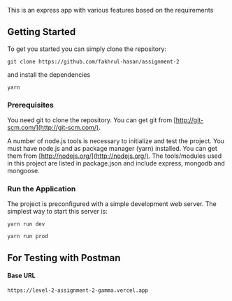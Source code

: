 This is an express app with various features based on the requirements

## Getting Started

To get you started you can simply clone the repository:

```
git clone https://github.com/fakhrul-hasan/assignment-2
```

and install the dependencies

```
yarn
```

### Prerequisites

You need git to clone the repository. You can get git from
[http://git-scm.com/](http://git-scm.com/).

A number of node.js tools is necessary to initialize and test the project. You must have node.js and as package manager (yarn) installed. You can get them from [http://nodejs.org/](http://nodejs.org/). The tools/modules used in this project are listed in package.json and include express, mongodb and mongoose.

### Run the Application

The project is preconfigured with a simple development web server. The simplest way to start this server is:

```
yarn run dev
```

```
yarn run prod
```

## For Testing with Postman

#### Base URL

```
https://level-2-assignment-2-gamma.vercel.app
```